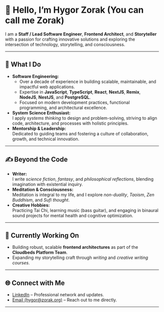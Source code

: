 <h1>👋 Hello, I’m Hygor Zorak (You can call me Zorak)</h1>

<p>
  I am a <strong>Staff / Lead Software Engineer</strong>, <strong>Frontend Architect</strong>, 
  and <strong>Storyteller</strong> with a passion for crafting innovative solutions and exploring 
  the intersection of technology, storytelling, and consciousness.
</p>

<hr />

<h2>🚀 What I Do</h2>
<ul>
  <li>
    <strong>Software Engineering:</strong>
    <ul>
      <li>Over a decade of experience in building scalable, maintainable, and impactful web applications.</li>
      <li>Expertise in <strong>JavaScript</strong>, <strong>TypeScript</strong>, <strong>React</strong>, 
      <strong>NextJS</strong>, <strong>Remix</strong>, <strong>NodeJS</strong>, <strong>NestJS</strong>, and <strong>PostgreSQL</strong>.</li>
      <li>Focused on modern development practices, functional programming, and architectural excellence.</li>
    </ul>
  </li>
  <li>
    <strong>System Science Enthusiast:</strong>
    <br />
    I apply <em>systems thinking</em> to design and problem-solving, striving to align code, architecture, and processes 
    with holistic principles.
  </li>
  <li>
    <strong>Mentorship & Leadership:</strong>
    <br />
    Dedicated to guiding teams and fostering a culture of collaboration, growth, and technical innovation.
  </li>
</ul>

<hr />

<h2>✍️ Beyond the Code</h2>
<ul>
  <li>
    <strong>Writer:</strong>
    <br />
    I write <em>science fiction</em>, <em>fantasy</em>, and <em>philosophical reflections</em>, blending imagination 
    with existential inquiry.
  </li>
  <li>
    <strong>Meditation & Consciousness:</strong>
    <br />
    Meditation is integral to my life, and I explore <em>non-duality</em>, <em>Taoism</em>, <em>Zen Buddhism</em>, 
    and <em>Sufi thought</em>.
  </li>
  <li>
    <strong>Creative Hobbies:</strong>
    <br />
    Practicing Tai Chi, learning music (bass guitar), and engaging in binaural sound projects for mental health 
    and cognitive optimization.
  </li>
</ul>

<hr />

<h2>🎯 Currently Working On</h2>
<ul>
  <li>Building robust, scalable <strong>frontend architectures</strong> as part of the <strong>Cloudbeds Platform Team</strong>.</li>
  <li>Expanding my storytelling craft through <em>writing</em> and <em>creative writing courses</em>.</li>
</ul>

<hr />

<h2>🌐 Connect with Me</h2>
<ul>
  <li><a href="https://linkedin.com/in/hygorzorak" target="_blank">LinkedIn</a> – Professional network and updates.</li>
  <li><a href="mailto:hygor@zorak.org">Email (hygor@zorak.org)</a> – Reach out to me directly.</li>
</ul>

<hr />
